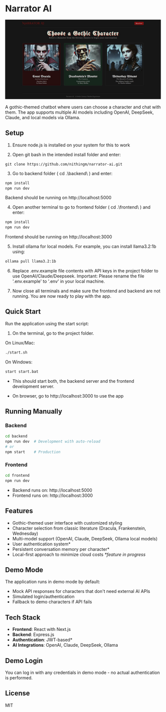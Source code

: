 # Narrator AI
![Homepage](./frontend/public/images/Narrator_AI_Homepage.jpg)

A gothic-themed chatbot where users can choose a character and chat with them. The app supports multiple AI models including OpenAI, DeepSeek, Claude, and local models via Ollama.

## Setup
1. Ensure node.js is installed on your system for this to work 

2. Open git bash in the intended install folder and enter:
```git
git clone https://github.com/nithingm/narrator-ai.git
```

3. Go to backend folder ( cd .\backend\ ) and enter:
```bash
npm install
npm run dev
```
   Backend should be running on http://localhost:5000

4. Open another terminal to go to frontend folder ( cd .\frontend\ ) and enter:
```bash
npm install
npm run dev
```
   Frontend should be running on http://localhost:3000

5. Install ollama for local models. For example, you can install llama3.2:1b using:
```bash
ollama pull llama3.2:1b
```
6. Replace .env.example file contents with API keys in the project folder to use OpenAI/Claude/Deepseek.
   Important: Please rename the file '.env.example' to '.env' in your local machine.

7. Now close all terminals and make sure the frontend and backend are not running. You are now ready to play with the app.
   
## Quick Start

Run the application using the start script:
1. On the terminal, go to the project folder.

On Linux/Mac:
```bash
./start.sh
```
On Windows:
```bash
start start.bat
```

- This should start both, the backend server and the frontend development server.

- On browser, go to http://localhost:3000 to use the app

## Running Manually

### Backend

```bash
cd backend
npm run dev  # Development with auto-reload
# or
npm start    # Production
```

### Frontend

```bash
cd frontend
npm run dev
```

- Backend runs on: http://localhost:5000
- Frontend runs on: http://localhost:3000
  
## Features

- Gothic-themed user interface with customized styling
- Character selection from classic literature (Dracula, Frankenstein, Wednesday)
- Multi-model support (OpenAI, Claude, DeepSeek, Ollama local models)
- User authentication system*
- Persistent conversation memory per character*
- Local-first approach to minimize cloud costs
 *\*feature in progress*
 
## Demo Mode

The application runs in demo mode by default:
- Mock API responses for characters that don't need external AI APIs
- Simulated login/authentication
- Fallback to demo characters if API fails

## Tech Stack

- **Frontend**: React with Next.js
- **Backend**: Express.js
- **Authentication**: JWT-based*
- **AI Integrations**: OpenAI, Claude, DeepSeek, Ollama

## Demo Login

You can log in with any credentials in demo mode - no actual authentication is performed.

## License

MIT
